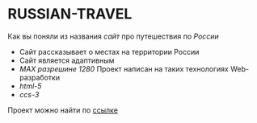 # RUSSIAN-TRAVEL

Как вы поняли из названия *сайт* про путешествия по *России*
* Сайт рассказывает о местах на территории России
* Сайт является адаптивным
* *MAX разрешине 1280*
Проект написан на таких технологиях Web-разработки
* *html-5*
* *ccs-3*

Проект можно найти по [ссылке](https://aliakseiyausiuk.github.io/russian-travel/index.html)
